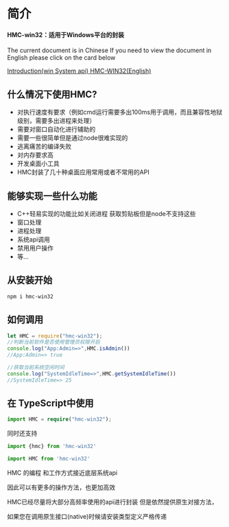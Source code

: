 # 简介

#### HMC-win32：适用于Windows平台的封装

The current document is in Chinese If you need to view the document in English please click on the card below

[Introduction(win System  api)  HMC-WIN32(English)](https://kihlh.gitbook.io/hmc_en/)



## 什么情况下使用HMC?

- 对执行速度有要求（例如cmd运行需要多出100ms用于调用，而且兼容性地狱级别，需要多出进程来处理）
- 需要对窗口自动化进行辅助的
- 需要一些很简单但是通过node很难实现的
- 逃离痛苦的编译失败
- 对内存要求高
- 开发桌面小工具
- HMC封装了几十种桌面应用常用或者不常用的API

## 能够实现一些什么功能

- C++轻易实现的功能比如关闭进程 获取剪贴板但是node不支持这些
- 窗口处理
- 进程处理
- 系统api调用
- 禁用用户操作
- 等...

## 从安装开始

```powershell
npm i hmc-win32
```

## 如何调用

```typescript
let HMC = require("hmc-win32");
//判断当前软件是否使用管理员权限开启
console.log("App:Admin=>",HMC.isAdmin())
//App:Admin=> true

//获取当前系统空闲时间
console.log("SystemIdleTime=>",HMC.getSystemIdleTime())
//SystemIdleTime=> 25
```

## 在 TypeScript中使用

```typescript
import HMC = require("hmc-win32");
```

同时还支持

```typescript
import {hmc} from 'hmc-win32'

import HMC from 'hmc-win32'
```

HMC 的编程 和工作方式接近底层系统api 

因此可以有更多的操作方法，也更加高效

HMC已经尽量将大部分高频率使用的api进行封装 但是依然提供原生对接方法，

如果您在调用原生接口(native)时候请安装类型定义严格传递